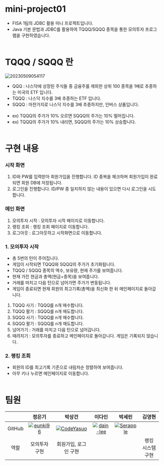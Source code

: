 # mini-project01
- FISA 1팀의 JDBC 활용 미니 프로젝트입니다.
- Java 기본 문법과 JDBC를 활용하여 TQQQ/SQQQ 종목을 통한 모의투자 프로그램을 구현하였습니다.
<br></br>

# TQQQ / SQQQ 란
![20230509054117](https://user-images.githubusercontent.com/114793764/236930413-8f55fa74-226a-4642-9b35-e5c0009a447f.png)
- QQQ : 나스닥에 상장된 주식들 중 금융주를 제외한 상위 100 종목을 1배로 추종하는 미국의 ETF 입니다.
- TQQQ : 나스닥 지수를 3배 추종하는 ETF 입니다.
- SQQQ : 마찬가지로 나스닥 지수를 3배 추종하지만, 인버스 상품입니다.
<br></br>
- ex) TQQQ의 주가가 10% 오르면 SQQQ의 주가는 10% 떨어집니다.
- ex) TQQQ의 주가가 10% 내리면, SQQQ의 주가는 10% 상승합니다.
<br></br>

# 구현 내용
### 시작 화면
1. ID와 PW를 입력받아 회원가입을 진행합니다. ID 중복을 체크하며 회원가입이 완료되면 회원 DB에 저장됩니다.
2. 로그인을 진행합니다. ID/PW 중 일치하지 않는 내용이 있으면 다시 로그인을 시도합니다.
### 메인 화면
1. 모의투자 시작 : 모의투자 시작 페이지로 이동합니다.
2. 랭킹 조회 : 랭킹 조회 페이지로 이동합니다.
3. 로그아웃 : 로그아웃하고 시작화면으로 이동합니다.
### 1. 모의투자 시작
- 총 5번의 턴이 주어집니다.
- 게임이 시작되면 TQQQ와 SQQQ의 주가가 초기화됩니다.
- TQQQ / SQQQ 종목의 액수, 보유량, 현재 주가를 보여줍니다.
- 현재 가진 현금과 총액(현금+종목)을 보여줍니다.
- 거래를 마치고 다음 턴으로 넘어가면 주가가 변동됩니다.
- 게임이 종료되면 현재 회원의 최고기록(총액)을 최신화 한 뒤 메인페이지로 돌아갑니다.
1. TQQQ 사기 : TQQQ를 n개 매수합니다.
2. TQQQ 팔기 : SQQQ를 n개 매도합니다.
3. SQQQ 사기 : TQQQ를 n개 매수합니다.
4. SQQQ 팔기 : SQQQ를 n개 매도합니다.
5. 넘어가기 : 거래를 마치고 다음 턴으로 넘어갑니다.
99. 때려치기 : 모의투자를 종료하고 메인페이지로 돌아갑니다. 게임은 기록되지 않습니다.
### 2. 랭킹 조회
- 회원의 ID를 최고기록 기준으로 내림차순 정렬하여 보여줍니다.
- 아무 키나 누르면 메인페이지로 이동합니다.
<br></br>


# 팀원
|  | 정은기 | 박상건 | 이다인 | 박세린 | 김영현 |
| :---: | :---: | :---: | :---: | :---: | :---: |
| GitHub | [![eunki96](https://github.com/eunki96.png?width=200px)](https://github.com/eunki96)  | [![CodeYasuo](https://github.com/CodeYasuo.png?width=200px)](https://github.com/CodeYasuo) | [![dain-lee](https://github.com/dain-lee.png?width=200px)](https://github.com/dain-lee)  | [![Serapple](https://github.com/Serapple.png?width=200px)](https://github.com/Serapple)  |   |
| 역할 | 모의투자 구현 | 회원가입, 로그인 구현 |  |  | 랭킹 시스템 구현 |

